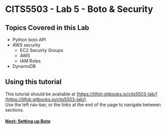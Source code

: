 # CITS5503 - Lab 5 - Boto & Security

## Topics Covered in this Lab

* Python boto API
* AWS security
  * EC2 Secuirty Groups
  * AWS
  * IAM Roles
* DynamoDB

## Using this tutorial

This tutorial should be avaliable at [https://lilfolr.gitbooks.io/cits5503-lab/](https://lilfolr.gitbooks.io/cits5503-lab/)  
Use the left nav-bar, or the links at the end of the page to navigate between sections.

#### [Next: Setting up Boto](/Part1.md)



